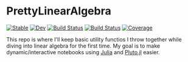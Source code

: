 # PrettyLinearAlgebra

[![Stable](https://img.shields.io/badge/docs-stable-blue.svg)](https://RyanVidegar-Laird.github.io/PrettyLinearAlgebra.jl/stable)
[![Dev](https://img.shields.io/badge/docs-dev-blue.svg)](https://RyanVidegar-Laird.github.io/PrettyLinearAlgebra.jl/dev)
[![Build Status](https://github.com/RyanVidegar-Laird/PrettyLinearAlgebra.jl/workflows/CI/badge.svg)](https://github.com/RyanVidegar-Laird/PrettyLinearAlgebra.jl/actions)
[![Build Status](https://travis-ci.com/RyanVidegar-Laird/PrettyLinearAlgebra.jl.svg?branch=main)](https://travis-ci.com/RyanVidegar-Laird/PrettyLinearAlgebra.jl)
[![Coverage](https://codecov.io/gh/RyanVidegar-Laird/PrettyLinearAlgebra.jl/branch/main/graph/badge.svg)](https://codecov.io/gh/RyanVidegar-Laird/PrettyLinearAlgebra.jl)

This repo is where I'll keep basic utility functios I throw together while diving into linear algebra for the first time. My goal is to make dynamic/interactive notebooks using [Julia](https://julialang.org/) and [Pluto.jl](https://github.com/fonsp/Pluto.jl) easier.
